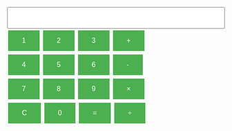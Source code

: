<!DOCTYPE html>
<html>
<head>
	<title>Calculator</title>
	<style>
		input[type="button"] {
			background-color: #4CAF50;
			border: none;
			color: white;
			padding: 15px 32px;
			text-align: center;
			text-decoration: none;
			display: inline-block;
			font-size: 16px;
			margin: 4px 2px;
			cursor: pointer;
		}
		input[type="text"] {
			width: 100%;
			height: 50px;
			font-size: 24px;
			padding: 5px;
		}
	</style>
</head>
<body>
	<div>
		<input type="text" id="result" name="result" readonly>
	</div>
	<div>
		<input type="button" value="1" onclick="document.getElementById('result').value+=1">
		<input type="button" value="2" onclick="document.getElementById('result').value+=2">
		<input type="button" value="3" onclick="document.getElementById('result').value+=3">
		<input type="button" value="+" onclick="document.getElementById('result').value+='+'">
	</div>
	<div>
		<input type="button" value="4" onclick="document.getElementById('result').value+=4">
		<input type="button" value="5" onclick="document.getElementById('result').value+=5">
		<input type="button" value="6" onclick="document.getElementById('result').value+=6">
		<input type="button" value="-" onclick="document.getElementById('result').value+='-'">
	</div>
	<div>
		<input type="button" value="7" onclick="document.getElementById('result').value+=7">
		<input type="button" value="8" onclick="document.getElementById('result').value+=8">
		<input type="button" value="9" onclick="document.getElementById('result').value+=9">
		<input type="button" value="×" onclick="document.getElementById('result').value+='*'">
	</div>
	<div>
		<input type="button" value="C" onclick="document.getElementById('result').value=''">
		<input type="button" value="0" onclick="document.getElementById('result').value+=0">
		<input type="button" value="=" onclick="document.getElementById('result').value=eval(document.getElementById('result').value)">
		<input type="button" value="÷" onclick="document.getElementById('result').value+='/'">
	</div>
</body>
</html>

